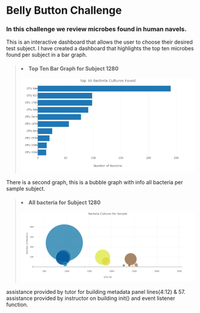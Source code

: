 # Belly Button Challenge

### In this challenge we review microbes found in human navels. 
This is an interactive dashboard that allows the user to choose their desired test subject.
I have created a dashboard that highlights the top ten microbes found per subject in a bar graph.

> #### <li> Top Ten Bar Graph for Subject 1280 </li>
> <img width="800" src="./Starter_Code/images/top_ten_bar_1280.png">
There is a second graph, this is a bubble graph with info all bacteria per sample subject. 
> #### <li> All bacteria for Subject 1280 </li>
> <img width="800" src="./Starter_Code/images/bacteria_per_sample_1280.png">

assistance provided by tutor for building metadata panel lines(4:12) & 57. <br/>
assistance provided by instructor on building init() and event listener function.


